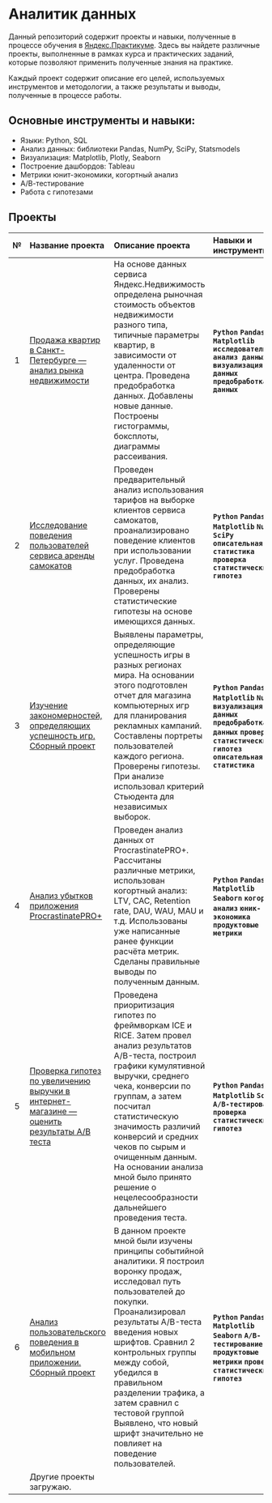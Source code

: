 # Аналитик данных
Данный репозиторий содержит проекты и навыки, полученные в процессе обучения в [Яндекс.Практикуме](https://practicum.yandex.ru/data-analyst/?from=catalog). Здесь вы найдете различные проекты, выполненные в рамках курса и практических заданий, которые позволяют применить полученные знания на практике.

Каждый проект содержит описание его целей, используемых инструментов и методологии, а также результаты и выводы, полученные в процессе работы.

## Основные инструменты и навыки: 
* Языки: Python, SQL
* Анализ данных: библиотеки Pandas, NumPy, SciPy, Statsmodels
* Визуализация: Matplotlib, Plotly, Seaborn
* Построение дашбордов: Tableau
* Метрики юнит-экономики, когортный анализ
* А/В-тестирование
* Работа с гипотезами

## Проекты
| № | Название проекта | Описание проекта | Навыки и инструменты | Направление деятельности |
|:-:|:----------------|:------------------|:---------------|:---------------|
| 1 | [Продажа квартир в Санкт-Петербурге — анализ рынка недвижимости](https://github.com/AbduvaliMuminov/Yandex.Practicum/tree/main/1.%20%D0%9F%D1%80%D0%BE%D0%B4%D0%B0%D0%B6%D0%B0%20%D0%BA%D0%B2%D0%B0%D1%80%D1%82%D0%B8%D1%80)| На основе данных сервиса Яндекс.Недвижимость определена рыночная стоимость объектов недвижимости разного типа, типичные параметры квартир, в зависимости от удаленности от центра. Проведена предобработка данных. Добавлены новые данные. Построены гистограммы, боксплоты, диаграммы рассеивания. | **`Python` `Pandas` `Matplotlib` `исследовательский анализ данных` `визуализация данных` `предобработка данных`** | **`Маркетинг-аналитик` `Fraud-аналитик` `Data analyst`** |
| 2 | [Исследование поведения пользователей сервиса аренды самокатов](https://github.com/AbduvaliMuminov/Yandex.Practicum/tree/main/2.%20%D0%9F%D1%80%D0%BE%D0%BA%D0%B0%D1%82%20%D1%81%D0%B0%D0%BC%D0%BE%D0%BA%D0%B0%D1%82%D0%BE%D0%B2) | Проведен предварительный анализ использования тарифов на выборке клиентов сервиса самокатов, проанализировано поведение клиентов при использовании услуг. Проведена предобработка данных, их анализ. Проверены статистические гипотезы на основе имеющихся данных. | **`Python` `Pandas` `Matplotlib` `NumPy` `SciPy` `описательная статистика` `проверка статистических гипотез`** | **`Маркетинг-аналитик` `Продуктовый аналитик` `Data analyst`** |
| 3 | [Изучение закономерностей, определяющих успешность игр. Сборный проект](https://github.com/AbduvaliMuminov/Yandex.Practicum/tree/main/3.%20%D0%98%D0%B3%D1%80%D1%8B) | Выявлены параметры, определяющие успешность игры в разных регионах мира. На основании этого подготовлен отчет для магазина компьютерных игр для планирования рекламных кампаний. Составлены портреты пользователей каждого региона. Проверены гипотезы. При анализе использовал критерий Стьюдента для независимых выборок. | **`Python` `Pandas` `Matplotlib` `NumPy` `визуализация данных` `предобработка данных` `проверка статистических гипотез` `описательная статистика`** | **`Маркетинг-аналитик` `Продуктовый аналитик`** |
| 4 | [Анализ убытков приложения ProcrastinatePRO+](https://github.com/AbduvaliMuminov/Yandex.Practicum/tree/main/4.%20%D0%9F%D1%80%D0%B8%D0%BB%D0%BE%D0%B6%D0%B5%D0%BD%D0%B8%D1%8F%20Procrastinate%20Pro%2B) | Проведен анализ данных от ProcrastinatePRO+. Рассчитаны различные метрики, использован когортный анализ: LTV, CAC, Retention rate, DAU, WAU, MAU и т.д. Использованы уже написанные ранее функции расчёта метрик. Сделаны правильные выводы по полученным данным. | **`Python` `Pandas` `Matplotlib` `Seaborn` `когортный анализ` `юник-экономика` `продуктовые метрики`** | **`Маркетинг-аналитик` `Продуктовый аналитик`** |
| 5 | [Проверка гипотез по увеличению выручки в интернет-магазине — оценить результаты A/B теста](https://github.com/AbduvaliMuminov/Yandex.Practicum/tree/main/5.%20%D0%9F%D1%80%D0%B8%D0%BD%D1%8F%D1%82%D0%B8%D0%B5%20%D1%80%D0%B5%D1%88%D0%B5%D0%BD%D0%B8%D0%B9%20%D0%B2%20%D0%B1%D0%B8%D0%B7%D0%BD%D0%B5%D1%81%D0%B5) | Проведена приоритизация гипотез по фреймворкам ICE и RICE. Затем провел анализ результатов A/B-теста, построил графики кумулятивной выручки, среднего чека, конверсии по группам, а затем посчитал статистическую значимость различий конверсий и средних чеков по сырым и очищенным данным. На основании анализа мной было принято решение о нецелесообразности дальнейшего проведения теста. | **`Python` `Pandas` `Matplotlib` `SciPy` `А/В-тестирование` `проверка статистических гипотез`** | **`Маркетинг-аналитик`** |
| 6 | [Анализ пользовательского поведения в мобильном приложении. Сборный проект]() | В данном проекте мной были изучены принципы событийной аналитики. Я построил воронку продаж, исследовал путь пользователей до покупки. Проанализировал результаты A/B-теста введения новых шрифтов. Сравнил 2 контрольных группы между собой, убедился в правильном разделении трафика, а затем сравнил с тестовой группой Выявлено, что новый шрифт значительно не повлияет на поведение пользователей. | **`Python` `Pandas` `Matplotlib` `Seaborn` `А/В-тестирование` `продуктовые метрики` `проверка статистических гипотез`** | **`Маркетинг-аналитик` `Продуктовый аналитик`** |
|  | Другие проекты загружаю. |  |  |  |
